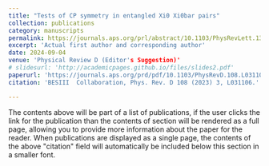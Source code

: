 ```yaml
---
title: "Tests of CP symmetry in entangled Xi0 Xi0bar pairs"
collection: publications
category: manuscripts
permalink: https://journals.aps.org/prl/abstract/10.1103/PhysRevLett.133.101902
excerpt: 'Actual first author and corresponding author'
date: 2024-09-04
venue: 'Physical Review D (Editor's Suggestion)'
# slidesurl: 'http://academicpages.github.io/files/slides2.pdf'
paperurl: 'https://journals.aps.org/prd/pdf/10.1103/PhysRevD.108.L031106'
citation: 'BESIII  Collaboration, Phys. Rev. D 108 (2023) 3, L031106.'

---
```


The contents above will be part of a list of publications, if the user clicks the link for the publication than the contents of section will be rendered as a full page, allowing you to provide more information about the paper for the reader. When publications are displayed as a single page, the contents of the above "citation" field will automatically be included below this section in a smaller font.
